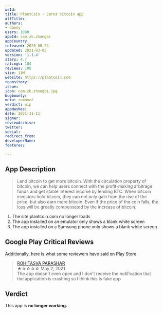 ```yaml
---
wsId: 
title: PlantCoin - Earns bitcoin app
altTitle: 
authors:
- danny
users: 1000
appId: com.zb.zhongbi
appCountry: 
released: 2020-08-24
updated: 2021-03-05
version: '1.1.4'
stars: 4.7
ratings: 104
reviews: 100
size: 11M
website: https://plantcoin.com
repository: 
issue: 
icon: com.zb.zhongbi.jpg
bugbounty: 
meta: removed
verdict: wip
appHashes: 
date: 2021-11-11
signer: 
reviewArchive: 
twitter: 
social: 
redirect_from: 
developerName: 
features: 

---
```


## App Description

> Lend bitcoin to get more bitcoin. With the circulation property of bitcoin, we can help users connect with the profit-making arbitrage funds and get stable interest income by lending BTC. When bitcoin investors hold bitcoin, they can not only gain from the rise of the price, but also earn more bitcoin. Even if the price of the coin falls, the loss will be greatly compensated by the increase of bitcoin.

1. The site plantcoin.com no longer loads
2. The app installed on an emulator only shows a blank white screen
3. The app installed on a Samsung phone only shows a blank white screen

## Google Play Critical Reviews

Additionally, here is what some reviewers have said on Play Store.

> [ROHITASVA PARASHAR](https://play.google.com/store/apps/details?id=com.zb.zhongbi&reviewId=gp%3AAOqpTOFth1MsrWBLDetQXW0k0sldio5TyzG21NTS0e8tBkaLllkujofzWFzwOJu-IkYvpAs_eDQsXiRffwywNp4)<br>
  ★☆☆☆☆ May 2, 2021 <br>
       The app doesn't even open and I don't receive the notification that the application is crashing so I think this is fake app

## Verdict

This app is **no longer working.**
